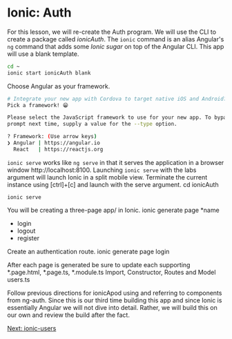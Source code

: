 # Ionic: Auth

For this lesson, we will re-create the Auth program. We will use the CLI to create a package called *ionicAuth*. The `ionic` command is an alias Angular's `ng` command that adds some *Ionic sugar* on top of the Angular CLI. This app will use a blank template.

```sh
cd ~
ionic start ionicAuth blank
```
Choose Angular as your framework.
```sh
# Integrate your new app with Cordova to target native iOS and Android? (Y/n) No
Pick a framework! 😁

Please select the JavaScript framework to use for your new app. To bypass this
prompt next time, supply a value for the --type option.

? Framework: (Use arrow keys)
❯ Angular | https://angular.io 
  React   | https://reactjs.org 
```

```ionic serve``` works like ```ng serve``` in that it serves the application in a browser window http://localhost:8100.
Launching ```ionic serve``` with the labs argument will launch Ionic in a split mobile view. Terminate the current instance using [ctrl]+[c] and launch with the serve argument.
cd ionicAuth
```
ionic serve
```

You will be creating a three-page app/ in Ionic.
ionic generate page *name
* login
* logout
* register


Create an authentication route. 
ionic generate page login

After each page is generated be sure to update each supporting *.page.html, *.page.ts, *.module.ts
Import, Constructor, Routes and Model
users.ts

Follow previous directions for ionicApod using and referring to components from ng-auth. Since this is our third time building this app and since Ionic is essentially Angular we will not dive into detail. Rather, we will build this on our own and review the build after the fact.

[Next: ionic-users](../04-IonicUsers/README.md)
